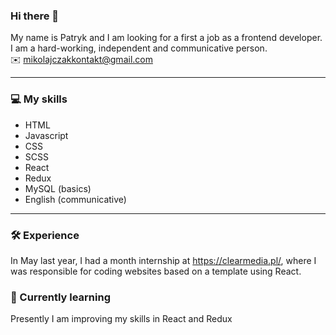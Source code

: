 ### Hi there 👋

My name is Patryk and I am looking for a first a job as a frontend developer. I am a hard-working, independent and communicative person.<br/>
✉️ mikolajczakkontakt@gmail.com
________
### :computer: My skills
- HTML
- Javascript
- CSS
- SCSS
- React
- Redux
- MySQL (basics)
- English (communicative)


________

### :hammer_and_wrench: Experience
In May last year, I had a month internship at https://clearmedia.pl/, where I was responsible for coding websites based on a template using React.

### :orange_book: Currently learning

Presently I am improving my skills in React and Redux


